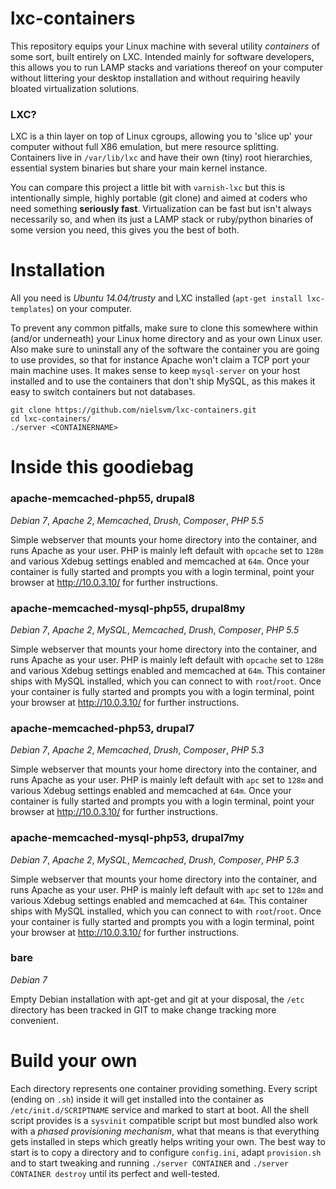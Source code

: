 # lxc-containers
This repository equips your Linux machine with several utility *containers* of some sort, built entirely on LXC. Intended mainly for software developers, this allows you to run LAMP stacks and variations thereof on your computer without littering your desktop installation and without requiring heavily bloated virtualization solutions.

### LXC?
LXC is a thin layer on top of Linux cgroups, allowing you to 'slice up' your computer without full X86 emulation, but mere resource splitting. Containers live in `/var/lib/lxc` and have their own (tiny) root hierarchies, essential system binaries but share your main kernel instance.

You can compare this project a little bit with `varnish-lxc` but this is intentionally simple, highly portable (git clone) and aimed at coders who need something **seriously fast**. Virtualization can be fast but isn't always necessarily so, and when its just a LAMP stack or ruby/python binaries of some version you need, this gives you the best of both.

# Installation
All you need is *Ubuntu 14.04/trusty* and LXC installed (`apt-get install lxc-templates`) on your computer.

To prevent any common pitfalls, make sure to clone this somewhere within (and/or underneath) your Linux home directory and as your own Linux user. Also make sure to uninstall any of the software the container you are going to use provides, so that for instance Apache won't claim a TCP port your main machine uses. It makes sense to keep `mysql-server` on your host installed and to use the containers that don't ship MySQL, as this makes it easy to switch containers but not databases.

```
git clone https://github.com/nielsvm/lxc-containers.git
cd lxc-containers/
./server <CONTAINERNAME>
```

# Inside this goodiebag

### apache-memcached-php55, drupal8
*Debian 7*, *Apache 2*, *Memcached*, *Drush*, *Composer*, *PHP 5.5*

Simple webserver that mounts your home directory into the container, and runs Apache as your user. PHP is mainly left default with `opcache` set to `128m` and various Xdebug settings enabled and memcached at `64m`. Once your container is fully started and prompts you with a login terminal, point your browser at http://10.0.3.10/ for further instructions.

### apache-memcached-mysql-php55, drupal8my
*Debian 7*, *Apache 2*, *MySQL*, *Memcached*, *Drush*, *Composer*, *PHP 5.5*

Simple webserver that mounts your home directory into the container, and runs Apache as your user. PHP is mainly left default with `opcache` set to `128m` and various Xdebug settings enabled and memcached at `64m`. This container ships with MySQL installed, which you can connect to with `root`/`root`. Once your container is fully started and prompts you with a login terminal, point your browser at http://10.0.3.10/ for further instructions.

### apache-memcached-php53, drupal7
*Debian 7*, *Apache 2*, *Memcached*, *Drush*, *Composer*, *PHP 5.3*

Simple webserver that mounts your home directory into the container, and runs Apache as your user. PHP is mainly left default with `apc` set to `128m` and various Xdebug settings enabled and memcached at `64m`. Once your container is fully started and prompts you with a login terminal, point your browser at http://10.0.3.10/ for further instructions.

### apache-memcached-mysql-php53, drupal7my
*Debian 7*, *Apache 2*, *MySQL*, *Memcached*, *Drush*, *Composer*, *PHP 5.3*

Simple webserver that mounts your home directory into the container, and runs Apache as your user. PHP is mainly left default with `apc` set to `128m` and various Xdebug settings enabled and memcached at `64m`. This container ships with MySQL installed, which you can connect to with `root`/`root`. Once your container is fully started and prompts you with a login terminal, point your browser at http://10.0.3.10/ for further instructions.

### bare
*Debian 7*

Empty Debian installation with apt-get and git at your disposal, the `/etc` directory has been tracked in GIT to make change tracking more convenient.

# Build your own
Each directory represents one container providing something. Every script (ending on `.sh`) inside it will get installed into the container as `/etc/init.d/SCRIPTNAME` service and marked to start at boot. All the shell script provides is a `sysvinit` compatible script but most bundled also work with a *phased provisioning mechanism*, what that means is that everything gets installed in steps which greatly helps writing your own. The best way to start is to copy a directory and to configure `config.ini`, adapt `provision.sh` and to start tweaking and running `./server CONTAINER` and `./server CONTAINER destroy` until its perfect and well-tested.
